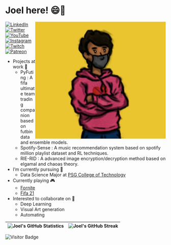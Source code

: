 # Joel here! 😄👋

<p align="center">
    <img src="https://github.com/JoeltheSpider/JoeltheSpider/blob/main/src/me.jpeg" width="410" alt="A sample for the lazy stuff I draw" align="right" />
</p>


<p align="left">
<a href="https://www.linkedin.com/in/joel-antony-xaviour-97394a140/">
<img src="https://img.shields.io/badge/-LinkedIn-%233781da" alt="LinkedIn"/></a> 
<a href="https://twitter.com/joeloffbeat">
<img src="https://img.shields.io/badge/-Twitter-%231DA1F2" alt="Twitter" /></a> 
<a href="https://www.youtube.com/channel/UCme1zfZqFPMGBxygGe9eRSQ">
<img src="https://img.shields.io/badge/-YouTube-%23FF0000" alt="YouTube" /></a> 
<a href="https://www.instagram.com/joeloffbeat/">
<img src="https://img.shields.io/badge/-Instagram-%23eb13a5" alt="Instagram" /></a> 
<a href="https://www.twitch.tv/joelthespider">
<img src="https://img.shields.io/badge/-Twitch-%239146FF" alt="Twitch" /></a> 
<a href="https://www.patreon.com/joeloffbeat">
<img src="https://img.shields.io/badge/-Patreon-%23FF7F50" alt="Patreon" /></a>
</p>

- Projects at work 🔭
  - PyFuting : A fifa ultimate team trading companion based on futbin data and ensemble models.
  - Spotify-Sense : A music recommendation system based on spotify million playlist dataset and RL techniques.
  - RIE-RID : A advanced image encryption/decryption method based on elgamal and chaoas theory.
- I’m currently pursuing 🌱
  - Data Science Major at [PSG College of Technology](https://www.psgtech.edu/)
- Currently playing 🎮
  - [Fornite](https://www.epicgames.com/fortnite/en-US/home)
  - [Fifa 21](https://www.ea.com/games/fifa/fifa-21)
- Interested to collaborate on 🙌
  - Deep Learning
  - Visual Art generation
  - Automating


| ![Joel's GitHub Statistics](https://github-readme-stats.vercel.app/api?username=joelthespider&show_icons=true) | ![Joel's GitHub Streak](https://github-readme-streak-stats.herokuapp.com/?user=joelthespider) |
| -- | -- |

![Visitor Badge](https://visitor-badge.laobi.icu/badge?page_id=joelthespider)
